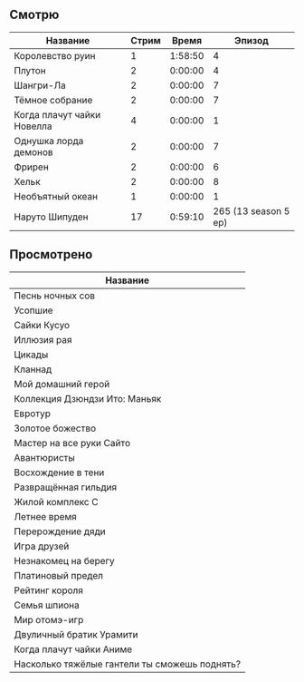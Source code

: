 ## Смотрю
| Название | Стрим | Время | Эпизод |
|----------|-------|-------|--------|
| Королевство руин | 1 | 1:58:50 | 4 |
| Плутон | 2 | 0:00:00 | 4 |
| Шангри-Ла | 2 | 0:00:00 | 7 |
| Тёмное собрание | 2 | 0:00:00 | 7 |
| Когда плачут чайки Новелла | 4 | 0:00:00 | 1 |
| Однушка лорда демонов | 2 | 0:00:00 | 7 |
| Фрирен | 2 | 0:00:00 | 6 |
| Хельк | 2 | 0:00:00 | 8 |
| Необъятный океан | 1 | 0:00:00 | 1 |
| Наруто Шипуден | 17 | 0:59:10 | 265  (13 season 5 ep) |

## Просмотрено
| Название |
|----------|
| Песнь ночных сов |
| Усопшие |
| Сайки Кусуо |
| Иллюзия рая |
| Цикады |
| Кланнад |
| Мой домашний герой |
| Коллекция Дзюндзи Ито: Маньяк |
| Евротур |
| Золотое божество |
| Мастер на все руки Сайто |
| Авантюристы |
| Восхождение в тени |
| Развращённая гильдия |
| Жилой комплекс С |
| Летнее время |
| Перерождение дяди |
| Игра друзей |
| Незнакомец на берегу |
| Платиновый предел |
| Рейтинг короля |
| Семья шпиона |
| Мир отомэ-игр |
| Двуличный братик Урамити |
| Когда плачут чайки Аниме |
| Насколько тяжёлые гантели ты сможешь поднять? |